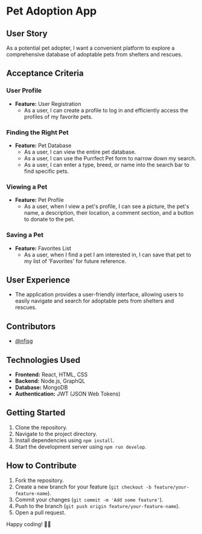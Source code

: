 # Pet Adoption App

## User Story
As a potential pet adopter, I want a convenient platform to explore a comprehensive database of adoptable pets from shelters and rescues.

## Acceptance Criteria

### User Profile
- **Feature:** User Registration
  - As a user, I can create a profile to log in and efficiently access the profiles of my favorite pets.

### Finding the Right Pet
- **Feature:** Pet Database
  - As a user, I can view the entire pet database.
  - As a user, I can use the Purrfect Pet form to narrow down my search.
  - As a user, I can enter a type, breed, or name into the search bar to find specific pets.

### Viewing a Pet
- **Feature:** Pet Profile
  - As a user, when I view a pet's profile, I can see a picture, the pet's name, a description, their location, a comment section, and a button to donate to the pet.

### Saving a Pet
- **Feature:** Favorites List
  - As a user, when I find a pet I am interested in, I can save that pet to my list of 'Favorites' for future reference.

## User Experience
- The application provides a user-friendly interface, allowing users to easily navigate and search for adoptable pets from shelters and rescues.

## Contributors
- [@nfjsg](https://github.com/nfjsg)


## Technologies Used
- **Frontend:** React, HTML, CSS
- **Backend:** Node.js, GraphQL
- **Database:** MongoDB
- **Authentication:** JWT (JSON Web Tokens)

## Getting Started
1. Clone the repository.
2. Navigate to the project directory.
3. Install dependencies using `npm install`.
4. Start the development server using `npm run develop`.

## How to Contribute
1. Fork the repository.
2. Create a new branch for your feature (`git checkout -b feature/your-feature-name`).
3. Commit your changes (`git commit -m 'Add some feature'`).
4. Push to the branch (`git push origin feature/your-feature-name`).
5. Open a pull request.

Happy coding! 🐾🏡
